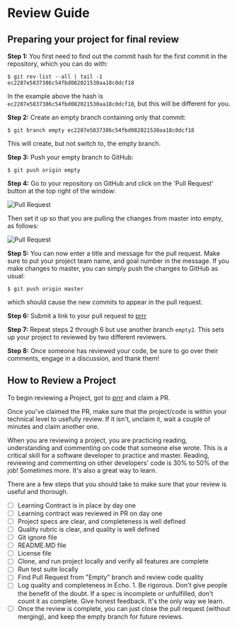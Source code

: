 # Review Guide

## Preparing your project for final review

**Step 1:** You first need to find out the commit hash for the first commit in the repository, which you can do with:

```
$ git rev-list --all | tail -1
ec2287e5837386c54fbd082021530aa18c0dcf18
```

In the example above the hash is ```ec2287e5837386c54fbd082021530aa18c0dcf18```, but this will be different for you.

**Step 2:** Create an empty branch containing only that commit:

```$ git branch empty ec2287e5837386c54fbd082021530aa18c0dcf18```

This will create, but not switch to, the empty branch.

**Step 3:** Push your empty branch to GitHub:

```$ git push origin empty```

**Step 4:** Go to your repository on GitHub and click on the 'Pull Request' button at the top right of the window:

![Pull Request](/images/pull_request_1.png)

Then set it up so that you are pulling the changes from master into empty, as follows:

![Pull Request](/images/pull_request_2.png)

**Step 5:** You can now enter a title and message for the pull request. Make sure to put your project team name, and goal number in the message. If you make changes to master, you can simply push the changes to GitHub as usual:

```$ git push origin master```

which should cause the new commits to appear in the pull request.

**Step 6:** Submit a link to your pull request to [prrr](http://prrr.apps.learnersguild.org)

**Step 7:** Repeat steps 2 through 6 but use another branch ```empty2```. This sets up your project to reviewed by two different reviewers.

**Step 8:** Once someone has reviewed your code, be sure to go over their comments, engage in a discussion, and thank them!


## How to Review a Project

To begin reviewing a Project, got to [prrr](http://prrr.apps.learnersguild.org) and claim a PR.

Once you've claimed the PR, make sure that the project/code is within your technical level to usefully review. If it isn't, unclaim it, wait a couple of minutes and claim another one.

When you are reviewing a project, you are practicing reading, understanding and commenting on code that someone else wrote. This is a critical skill for a software developer to practice and master. Reading, reviewing and commenting on other developers' code is 30% to 50% of the job! Sometimes more. It's also a great way to learn. 

There are a few steps that you should take to make sure that your review is useful and thorough.

- [ ] Learning Contract is in place by day one
- [ ] Learning contract was reviewed in PR on day one
- [ ] Project specs are clear, and completeness is well defined
- [ ] Quality rubric is clear, and quality is well defined
- [ ] Git ignore file
- [ ] README.MD file
- [ ] License file
- [ ] Clone, and run project locally and verify all features are complete
- [ ] Run test suite locally
- [ ] Find Pull Request from "Empty" branch and review code quality
- [ ] Log quality and completeness in Echo. 1. Be rigorous. Don't give people the benefit of the doubt. If a spec is incomplete or unfulfilled, don't count it as complete. Give honest feedback. It's the only way we learn.
- [ ] Once the review is complete, you can just close the pull request (without merging), and keep the empty branch for future reviews.
